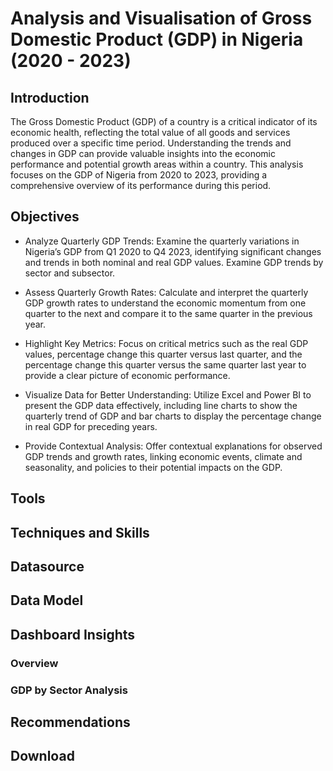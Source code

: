 # Analysis and Visualisation of Gross Domestic Product (GDP) in Nigeria (2020 - 2023)

## Introduction
The Gross Domestic Product (GDP) of a country is a critical indicator of its economic health, reflecting the total value of all goods and services produced over a specific time period. Understanding the trends and changes in GDP can provide valuable insights into the economic performance and potential growth areas within a country. This analysis focuses on the GDP of Nigeria from 2020 to 2023, providing a comprehensive overview of its performance during this period.

## Objectives

- Analyze Quarterly GDP Trends: Examine the quarterly variations in Nigeria’s GDP from Q1 2020 to Q4 2023, identifying significant changes and trends in both nominal and real GDP values. Examine GDP trends by sector and subsector.

- Assess Quarterly Growth Rates: Calculate and interpret the quarterly GDP growth rates to understand the economic momentum from one quarter to the next and compare it to the same quarter in the previous year.

- Highlight Key Metrics: Focus on critical metrics such as the real GDP values, percentage change this quarter versus last quarter, and the percentage change this quarter versus the same quarter last year to provide a clear picture of economic performance.

- Visualize Data for Better Understanding: Utilize Excel and Power BI to present the GDP data effectively, including line charts to show the quarterly trend of GDP and bar charts to display the percentage change in real GDP for preceding years.

- Provide Contextual Analysis: Offer contextual explanations for observed GDP trends and growth rates, linking economic events, climate and seasonality, and policies to their potential impacts on the GDP.


## Tools

## Techniques and Skills

## Datasource

## Data Model

## Dashboard Insights
### Overview
### GDP by Sector Analysis

## Recommendations

## Download

